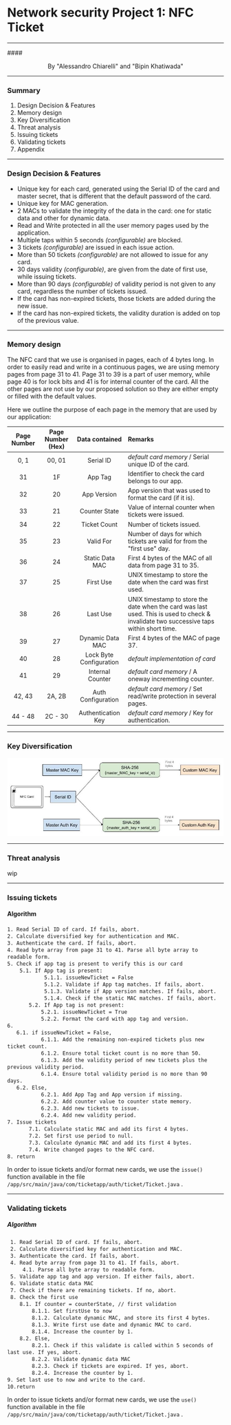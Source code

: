 # Network security Project 1: NFC Ticket

---

####<center>By "Alessandro Chiarelli" and "Bipin Khatiwada"</center>

---

### Summary
1. Design Decision & Features
2. Memory design
3. Key Diversification
4. Threat analysis
5. Issuing tickets
6. Validating tickets
7. Appendix

  ---

### Design Decision & Features
- Unique key for each card, generated using the Serial ID of the card and master secret, that is different that the default password of the card.
- Unique key for MAC generation.
- 2 MACs to validate the integrity of the data in the card: one for static data and other for dynamic data.
- Read and Write protected in all the user memory pages used by the application.
- Multiple taps within 5 seconds *(configurable)* are blocked.
- 3 tickets *(configurable)* are issued in each issue action.
- More than 50 tickets *(configurable)* are not allowed to issue for any card.
- 30 days validity *(configurable)*, are given from the date of first use, while issuing tickets.
- More than 90 days *(configurable)* of validity period is not given to any card, regardless the number of tickets issued.
- If the card has non-expired tickets, those tickets are added during the new issue.
- If the card has non-expired tickets, the validity duration is added on top of the previous value.

---

### Memory design

The NFC card that we use is organised in pages, each of 4 bytes long. In order to easily read and write in a continuous pages, we are using memory pages from page 31 to 41. Page 31 to 39 is a part of user memory, while page 40 is for lock bits and 41 is for internal counter of the card. All the other pages are not use by our proposed solution so they are either empty or filled with the default values.

Here we outline the purpose of each page in the memory that are used by our application:

| Page Number | Page Number (Hex) | Data contained | Remarks |
|:----------:|:-------------:|:------:|:------|
| 0, 1 | 00, 01 | Serial ID | *default card memory* / Serial unique ID of the card. |
| 31 | 1F | App Tag | Identifier to check the card belongs to our app.|
| 32 | 20 | App Version | App version that was used to format the card (if it is). |
| 33 | 21 | Counter State | Value of internal counter when tickets were issued. |
| 34 | 22 | Ticket Count | Number of tickets issued. |
| 35 | 23 | Valid For | Number of days for which tickets are valid for from the "first use" day. |
| 36 | 24 | Static Data MAC | First 4 bytes of the MAC of all data from page 31 to 35. |
| 37 | 25 | First Use | UNIX timestamp to store the date when the card was first used. |
| 38 | 26 | Last Use | UNIX timestamp to store the date when the card was last used. This is used to check & invalidate two successive taps within short time. |
| 39 | 27 | Dynamic Data MAC | First 4 bytes of the MAC of page 37. |
| 40 | 28 | Lock Byte Configuration | *default implementation of card* |
| 41 | 29 | Internal Counter | *default card memory* / A oneway incrementing counter. |
| 42, 43 | 2A, 2B | Auth Configuration | *default card memory* / Set read/write protection in several pages. |
| 44 - 48 | 2C - 30 | Authentication Key | *default card memory* / Key for authentication. |

---

### Key Diversification

![key diversification.jpg](./res/key-diversification.jpg)

---

### Threat analysis

wip

---

### Issuing tickets

#### Algorithm
 ````
 1. Read Serial ID of card. If fails, abort.
 2. Calculate diversified key for authentication and MAC.
 3. Authenticate the card. If fails, abort.
 4. Read byte array from page 31 to 41. Parse all byte array to readable form.
 5. Check if app tag is present to verify this is our card
	 5.1. If App tag is present:
			 5.1.1. issueNewTicket = False
			 5.1.2. Validate if App tag matches. If fails, abort.
			 5.1.3. Validate if App version matches. If fails, abort.
			 5.1.4. Check if the static MAC matches. If fails, abort.
		5.2. If App tag is not present:
			5.2.1. issueNewTicket = True
			5.2.2. Format the card with app tag and version.
6. 
	6.1. if issueNewTicket = False,
			6.1.1. Add the remaining non-expired tickets plus new ticket count. 
			6.1.2. Ensure total ticket count is no more than 50.
			6.1.3. Add the validity period of new tickets plus the previous validity period. 
			6.1.4. Ensure total validity period is no more than 90 days.
	6.2. Else,
			6.2.1. Add App Tag and App version if missing.
			6.2.2. Add counter value to counter state memory.
			6.2.3. Add new tickets to issue.
			6.2.4. Add new validity period.
7. Issue tickets
		7.1. Calculate static MAC and add its first 4 bytes.
		7.2. Set first use period to null.
		7.3. Calculate dynamic MAC and add its first 4 bytes.
		7.4. Write changed pages to the NFC card.
8. return
````
In order to issue tickets and/or format new cards, we use the `issue() ` function available in the file `/app/src/main/java/com/ticketapp/auth/ticket/Ticket.java` .

---

### Validating tickets

##### Algorithm

````
 1. Read Serial ID of card. If fails, abort.
 2. Calculate diversified key for authentication and MAC.
 3. Authenticate the card. If fails, abort.
 4. Read byte array from page 31 to 41. If fails, abort.
	 4.1. Parse all byte array to readable form.
 5. Validate app tag and app version. If either fails, abort.
 6. Validate static data MAC
 7. Check if there are remaining tickets. If no, abort.
 8. Check the first use
	8.1. If counter = counterState, // first validation
		8.1.1. Set firstUse to now
		8.1.2. Calculate dynamic MAC, and store its first 4 bytes.
		8.1.3. Write first use date and dynamic MAC to card.
		8.1.4. Increase the counter by 1.
	8.2. Else,
		8.2.1. Check if this validate is called within 5 seconds of last use. If yes, abort.
		8.2.2. Validate dynamic data MAC
		8.2.3. Check if tickets are expired. If yes, abort.
		8.2.4. Increase the counter by 1.
9. Set last use to now and write to the card.
10.return 
````	
  In order to issue tickets and/or format new cards, we use the `use() ` function available in the file `/app/src/main/java/com/ticketapp/auth/ticket/Ticket.java` . 
 